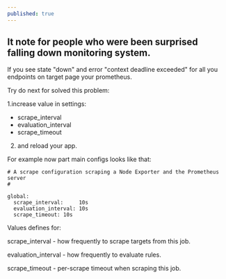 ```yaml
---
published: true
---
```

## It note for people who were been surprised falling down monitoring system.

If you see state "down" and error "context deadline exceeded" for all you endpoints on target page your prometheus.

Try do next for solved this problem: 

1.increase value in settings:
- scrape_interval
- evaluation_interval
- scrape_timeout
2. and reload your app.


For example now part main configs looks like that:

```
# A scrape configuration scraping a Node Exporter and the Prometheus server
#

global:
  scrape_interval:     10s
  evaluation_interval: 10s
  scrape_timeout: 10s
```

Values defines for:

scrape_interval - how frequently to scrape targets from this job.

evaluation_interval - how frequently to evaluate rules.

scrape_timeout - per-scrape timeout when scraping this job.
